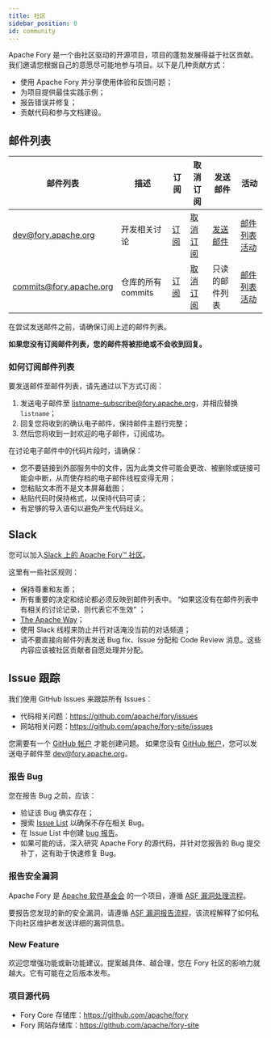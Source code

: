 ```yaml
---
title: 社区
sidebar_position: 0
id: community
---
```


Apache Fory 是一个由社区驱动的开源项目，项目的蓬勃发展得益于社区贡献。
我们邀请您根据自己的意愿尽可能地参与项目。以下是几种贡献方式：

- 使用 Apache Fory 并分享使用体验和反馈问题；
- 为项目提供最佳实践示例；
- 报告错误并修复；
- 贡献代码和参与文档建设。

## 邮件列表

| 邮件列表                    | 描述                                        | 订阅                                             | 取消订阅                                               | 发送邮件                               | 活动                                                               |
|-------------------------|---------------------------------------------|-------------------------------------------------------|-----------------------------------------------------------|------------------------------------|-----------------------------------------------------------------------|
| dev@fory.apache.org     | 开发相关讨论             | [订阅](mailto:dev-subscribe@fory.apache.org)     | [取消订阅](mailto:dev-unsubscribe@fory.apache.org)     | [发送邮件](mailto:dev@fory.apache.org) | [邮件列表活动](https://lists.apache.org/list.html?dev@fory.apache.org)     |
| commits@fory.apache.org | 仓库的所有 commits            | [订阅](mailto:commits-subscribe@fory.apache.org) | [取消订阅](mailto:commits-unsubscribe@fory.apache.org) | 只读的邮件列表                     | [邮件列表活动](https://lists.apache.org/list.html?commits@fory.apache.org) |

在尝试发送邮件之前，请确保订阅上述的邮件列表。

**如果您没有订阅邮件列表，您的邮件将被拒绝或不会收到回复。**

### 如何订阅邮件列表

要发送邮件至邮件列表，请先通过以下方式订阅：

1. 发送电子邮件至 listname-subscribe@fory.apache.org，并相应替换 `listname`；
2. 回复您将收到的确认电子邮件，保持邮件主题行完整；
3. 然后您将收到一封欢迎的电子邮件，订阅成功。

在讨论电子邮件中的代码片段时，请确保：

- 您不要链接到外部服务中的文件，因为此类文件可能会更改、被删除或链接可能会中断，从而使存档的电子邮件线程变得无用；
- 您粘贴文本而不是文本屏幕截图；
- 粘贴代码时保持格式，以保持代码可读；
- 有足够的导入语句以避免产生代码歧义。

## Slack

您可以加入[Slack 上的 Apache Fory™ 社区](https://join.slack.com/t/fory-project/shared_invite/zt-1u8soj4qc-ieYEu7ciHOqA2mo47llS8A)。

这里有一些社区规则：

- 保持尊重和友善；
- 所有重要的决定和结论都必须反映到邮件列表中。 “如果这没有在邮件列表中有相关的讨论记录，则代表它不生效” ；
- [The Apache Way](https://theapacheway.com/on-list/)；
- 使用 Slack 线程来防止并行对话淹没当前的对话频道；
- 请不要直接向邮件列表发送 Bug fix、Issue 分配和 Code Review 消息。这些内容应该被社区贡献者自愿处理并分配。

## Issue 跟踪

我们使用 GitHub Issues 来跟踪所有 Issues：

- 代码相关问题：https://github.com/apache/fory/issues
- 网站相关问题：https://github.com/apache/fory-site/issues

您需要有一个 [GitHub 帐户](https://github.com/signup) 才能创建问题。
如果您没有 [GitHub 帐户](https://github.com/signup)，您可以发送电子邮件至 dev@fory.apache.org。

### 报告 Bug

您在报告 Bug 之前，应该：

- 验证该 Bug 确实存在；
- 搜索 [Issue List](https://github.com/apache/fory/issues) 以确保不存在相关 Bug。
- 在 Issue List 中创建 [bug 报告](https://github.com/apache/fory/issues/new?assignees=&labels=bug&projects=&template=bug_report.yml)。
- 如果可能的话，深入研究 Apache Fory 的源代码，并针对您报告的 Bug 提交补丁，这有助于快速修复 Bug。

### 报告安全漏洞

Apache Fory 是 [Apache 软件基金会](https://apache.org/) 的一个项目，遵循 [ASF 漏洞处理流程](https://apache.org/security/#vulnerability-handling)。

要报告您发现的新的安全漏洞，请遵循 [ASF 漏洞报告流程](https://apache.org/security/#reporting-a-vulnerability)，该流程解释了如何私下向社区维护者发送详细的漏洞信息。

### New Feature

欢迎您增强功能或新功能建议。提案越具体、越合理，您在 Fory 社区的影响力就越大。它有可能在之后版本发布。

### 项目源代码

- Fory Core 存储库：https://github.com/apache/fory
- Fory 网站存储库：https://github.com/apache/fory-site
